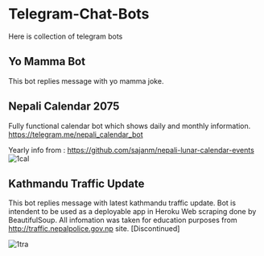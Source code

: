 # Telegram-Chat-Bots
Here is collection of telegram bots


## Yo Mamma Bot
This bot replies message with yo mamma joke.
##

## Nepali Calendar 2075
Fully functional calendar bot which shows daily and monthly information.
https://telegram.me/nepali_calendar_bot 

Yearly info from : https://github.com/sajanm/nepali-lunar-calendar-events
![1cal](https://user-images.githubusercontent.com/13270298/55271956-ac17c600-52dd-11e9-8db7-0b4b60461ad2.jpg)
##

## Kathmandu Traffic Update
This bot replies message with latest kathmandu traffic update. Bot is intendent to be used as a deployable app in Heroku
Web scraping done by BeautifulSoup.
All infomation was taken for education purposes from http://traffic.nepalpolice.gov.np site.
[Discontinued]

![1tra](https://user-images.githubusercontent.com/13270298/55271955-ab7f2f80-52dd-11e9-811e-532dcc542a73.jpg)
##

